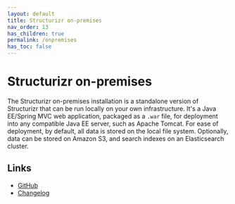 ```yaml
---
layout: default
title: Structurizr on-premises
nav_order: 13
has_children: true
permalink: /onpremises
has_toc: false
---
```


# Structurizr on-premises

The Structurizr on-premises installation is a standalone version of Structurizr that can be run locally on your own infrastructure.
It's a Java EE/Spring MVC web application, packaged as a `.war` file, for deployment into any compatible Java EE server, such as Apache Tomcat.
For ease of deployment, by default, all data is stored on the local file system.
Optionally, data can be stored on Amazon S3, and search indexes on an Elasticsearch cluster.

## Links

- [GitHub](https://github.com/structurizr/onpremises)
- [Changelog](https://structurizr.com/help/changelog)
